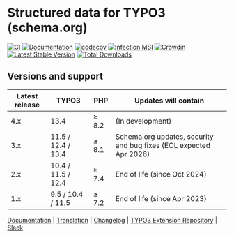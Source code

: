 # Structured data for TYPO3 (schema.org)

[![CI](https://github.com/brotkrueml/schema/actions/workflows/ci.yml/badge.svg)](https://github.com/brotkrueml/schema/actions/workflows/ci.yml)
[![Documentation](https://github.com/brotkrueml/schema/actions/workflows/docs.yml/badge.svg)](https://github.com/brotkrueml/schema/actions/workflows/docs.yml)
[![codecov](https://codecov.io/gh/brotkrueml/schema/graph/badge.svg?token=SFUF1UL2X2)](https://codecov.io/gh/brotkrueml/schema)
[![Infection MSI](https://img.shields.io/endpoint?style=flat&url=https%3A%2F%2Fbadge-api.stryker-mutator.io%2Fgithub.com%2Fbrotkrueml%2Fschema%2Fmain)](https://dashboard.stryker-mutator.io/reports/github.com/brotkrueml/schema/main)
[![Crowdin](https://badges.crowdin.net/typo3-extension-schema/localized.svg)](https://crowdin.com/project/typo3-extension-schema)
[![Latest Stable Version](https://img.shields.io/packagist/v/brotkrueml/schema.svg?label=stable)](https://packagist.org/packages/brotkrueml/schema)
[![Total Downloads](https://img.shields.io/packagist/dt/brotkrueml/schema.svg)](https://packagist.org/packages/brotkrueml/schema)

## Versions and support

| Latest release | TYPO3              | PHP   | Updates will contain                                               |
|----------------|--------------------|-------|--------------------------------------------------------------------|
| 4.x            | 13.4               | ≥ 8.2 | (In development)                                                   |
| 3.x            | 11.5 / 12.4 / 13.4 | ≥ 8.1 | Schema.org updates, security and bug fixes (EOL expected Apr 2026) |
| 2.x            | 10.4 / 11.5 / 12.4 | ≥ 7.4 | End of life (since Oct 2024)                                       |
| 1.x            | 9.5 / 10.4 / 11.5  | ≥ 7.2 | End of life (since Apr 2023)                                       |

[Documentation](https://docs.typo3.org/p/brotkrueml/schema/main/en-us/) |
[Translation](https://crowdin.com/project/typo3-extension-schema) |
[Changelog](https://github.com/brotkrueml/schema/blob/main/CHANGELOG.md) |
[TYPO3 Extension Repository](https://extensions.typo3.org/extension/schema) |
[Slack](https://typo3.slack.com/app_redirect?channel=CV36M73D5)
